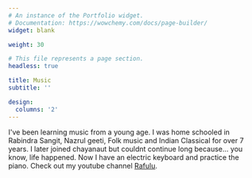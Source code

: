 ```yaml
---
# An instance of the Portfolio widget.
# Documentation: https://wowchemy.com/docs/page-builder/
widget: blank

weight: 30

# This file represents a page section.
headless: true

title: Music
subtitle: ''

design:
  columns: '2'
---
```


I've been learning music from a young age. I was home schooled in Rabindra Sangit, Nazrul geeti, Folk music and Indian Classical for over 7 years. I later joined chayanaut but couldnt continue long because... you know, life happened. Now I have an electric keyboard and practice the piano. Check out my youtube channel [Rafulu](https://www.youtube.com/channel/UCm06Y0e-rYROhZ76-GLtYTQ).